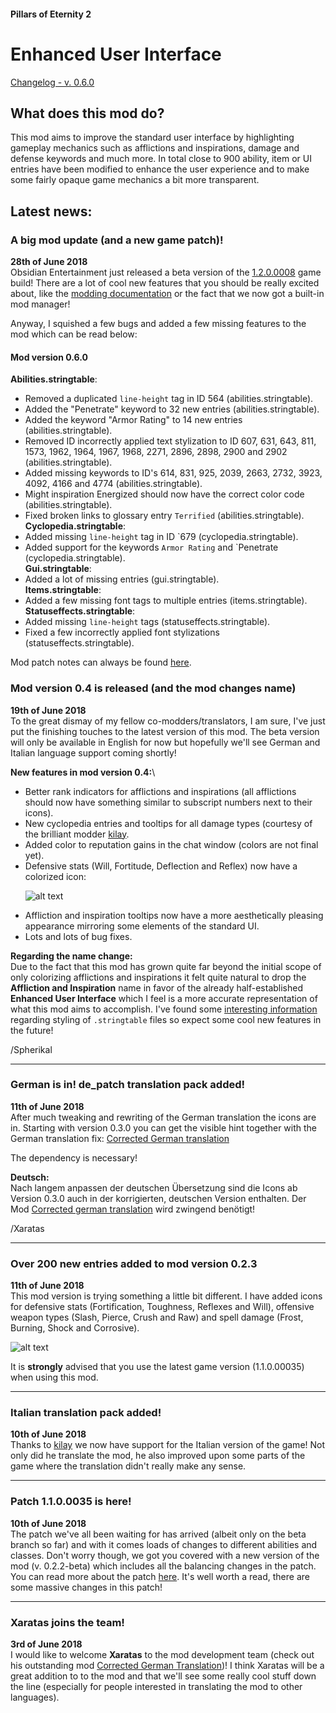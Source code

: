 #### Pillars of Eternity 2
# Enhanced User Interface

[Changelog - v. 0.6.0](https://github.com/Xaratas/pillarsofeternity-2-Enhanced-UI/blob/beta/changelog.md#changelog)

## What does this mod do?

This mod aims to improve the standard user interface by highlighting gameplay mechanics such as afflictions and inspirations, damage and defense keywords and much more. In total close to 900 ability, item or UI entries have been modified to enhance the user experience and to make some fairly opaque game mechanics a bit more transparent.

## Latest news:
### A big mod update (and a new game patch)!
**28th of June 2018**\
Obsidian Entertainment just released a beta version of the [1.2.0.0008](https://forums.obsidian.net/topic/103043-patch-120-updates-thread/) game build! There are a lot of cool new features that you should be really excited about, like the [modding documentation](https://eternity.obsidian.net/game-data-formats/concepts) or the fact that we now got a built-in mod manager!

Anyway, I squished a few bugs and added a few missing features to the mod which can be read below:
#### Mod version 0.6.0
**Abilities.stringtable**:
- Removed a duplicated `line-height` tag in ID 564 (abilities.stringtable).
- Added the "Penetrate" keyword to 32 new entries (abilities.stringtable).
- Added the keyword "Armor Rating" to 14 new entries (abilities.stringtable).
- Removed ID incorrectly applied text stylization to ID 607, 631, 643, 811, 1573, 1962, 1964, 1967, 1968, 2271, 2896, 2898, 2900 and 2902 (abilities.stringtable).
- Added missing keywords to ID's 614, 831, 925, 2039, 2663, 2732, 3923, 4092, 4166 and 4774 (abilities.stringtable).
- Might inspiration Energized should now have the correct color code (abilities.stringtable).
- Fixed broken links to glossary entry `Terrified` (abilities.stringtable).\
**Cyclopedia.stringtable**:
- Added missing `line-height` tag in ID `679 (cyclopedia.stringtable).
- Added support for the keywords `Armor Rating` and `Penetrate (cyclopedia.stringtable).\
**Gui.stringtable**:
- Added a lot of missing entries (gui.stringtable).\
**Items.stringtable**:
- Added a few missing font tags to multiple entries (items.stringtable).\
**Statuseffects.stringtable**:
- Added missing `line-height` tags (statuseffects.stringtable).
- Fixed a few incorrectly applied font stylizations (statuseffects.stringtable).

Mod patch notes can always be found [here](https://github.com/Xaratas/pillarsofeternity-2-Enhanced-UI/blob/beta/changelog.md#changelog).

### Mod version 0.4 is released (and the mod changes name)
**19th of June 2018**\
To the great dismay of my fellow co-modders/translators, I am sure, I've just put the finishing touches to the latest version of this mod. The beta version will only be available in English for now but hopefully we'll see German and Italian language support coming shortly!

**New features in mod version 0.4:**\
* Better rank indicators for afflictions and inspirations (all afflictions should now have something similar to subscript numbers next to their icons).
* New cyclopedia entries and tooltips for all damage types (courtesy of the brilliant modder [kilay](https://forums.nexusmods.com/index.php?/user/26711484-kilay/).
* Added color to reputation gains in the chat window (colors are not final yet).
* Defensive stats (Will, Fortitude, Deflection and Reflex) now have a colorized icon:

 &nbsp;&nbsp;&nbsp;&nbsp;&nbsp;&nbsp;![alt text](https://i.imgur.com/JFoMw5O.png "Defense icons")

* Affliction and inspiration tooltips now have a more aesthetically pleasing
appearance mirroring some elements of the standard UI.
* Lots and lots of bug fixes.

**Regarding the name change:**\
Due to the fact that this mod has grown quite far beyond the initial scope of only colorizing afflictions and inspirations it felt quite natural to drop the **Affliction and Inspiration** name in favor of the already half-established **Enhanced User Interface** which I feel is a more accurate representation of what this mod aims to accomplish. I've found some [interesting information](http://digitalnativestudios.com/textmeshpro/docs/rich-text/) regarding styling of `.stringtable` files so expect some cool new features in the future!

/Spherikal

***

### German is in!  de_patch translation pack added!
**11th of June 2018**\
After much tweaking and rewriting of the German translation the icons are in. Starting with version 0.3.0 you can get the visible hint together with the German translation fix: [Corrected German translation](https://www.nexusmods.com/pillarsofeternity2/mods/5)

The dependency is necessary!

**Deutsch:**\
Nach langem anpassen der deutschen Übersetzung sind die Icons ab Version 0.3.0 auch in der korrigierten, deutschen Version enthalten.
Der Mod [Corrected german translation](https://www.nexusmods.com/pillarsofeternity2/mods/5) wird zwingend benötigt!

/Xaratas

***

### Over 200 new entries added to mod version 0.2.3
**11th of June 2018**\
This mod version is trying something a little bit different. I have added icons for defensive stats (Fortification, Toughness, Reflexes and Will), offensive weapon types (Slash, Pierce, Crush and Raw) and spell damage (Frost, Burning, Shock and Corrosive).

![alt text](https://i.imgur.com/p4XGP1G.png "Damage icons")

It is **strongly** advised that you use the latest game version (1.1.0.00035) when using this mod.

***

### Italian translation pack added!
**10th of June 2018**\
Thanks to [kilay](https://forums.nexusmods.com/index.php?/user/26711484-kilay/) we now have support for the Italian version of the game! Not only did he translate the mod, he also improved upon some parts of the game where the translation didn't really make any sense.

***

### Patch 1.1.0.0035 is here!
**10th of June 2018**\
The patch we've all been waiting for has arrived (albeit only on the beta branch so far) and with it comes loads of changes to different abilities and classes. Don't worry though, we got you covered with a new version of the mod (v. 0.2.2-beta) which includes all the balancing changes in the patch. You can read more about the patch [here](https://forums.obsidian.net/topic/101944-patch-notes-for-1100035/). It's well worth a read, there are some massive changes in this patch!

***

### Xaratas joins the team!
**3rd of June 2018**\
I would like to welcome **Xaratas** to the mod development team (check out his outstanding mod [Corrected German Translation](https://www.nexusmods.com/pillarsofeternity2/mods/5))! I think Xaratas will be a great addition to to the mod and that we'll see some really cool stuff down the line (especially for people interested in translating the mod to other languages).
